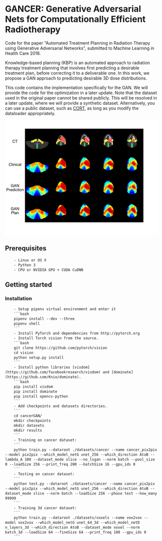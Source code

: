 # GANCER: Generative Adversarial Nets for Computationally Efficient Radiotherapy

Code for the paper "Automated Treatment Planning in Radiation Therapy using Generative Adversarial Networks", submitted to Machine Learning in Health Care 2018.

Knowledge-based planning (KBP) is an automated approach to radiation therapy treatment planning that involves first predicting a desirable treatment plan, before correcting it to a deliverable one. In this work, we propose a GAN approach to predicting desirable 3D dose distributions.

This code contains the implementation specifically for the GAN. We will provide the code for the optimization in a later update. Note that the dataset used in the original paper cannot be shared publicly. This will be resolved in a later update, where we will provide a synthetic dataset. Alternatively, you can use a public dataset, such as [CORT](http://gigadb.org/dataset/100110), as long as you modify the dataloader appropriately.

![GANCER manifold](imgs/manifold.png)

## Prerequisites
        - Linux or OS X
        - Python 3
        - CPU or NVIDIA GPU + CUDA CuDNN

## Getting started
### Installation
        - Setup pipenv virtual environment and enter it
        ```bash
        pipenv install --dev --three
        pipenv shell
        ```
        - Install PyTorch and dependencies from http://pytorch.org
        - Install Torch vision from the source.
        ```bash
        git clone https://github.com/pytorch/vision
        cd vision
        python setup.py install
        ```
        - Install python libraries [visdom](https://github.com/facebookresearch/visdom) and [dominate](https://github.com/Knio/dominate).
        ```bash
        pip install visdom
        pip install dominate
        pip install opencv-python
        ```
        - Add checkpoints and datasets directories.
        ```
        cd cancerGAN/
        mkdir checkpoints
        mkdir datasets
        mkdir results
        ```
        - Training on cancer dataset:
        ```
        python train.py --dataroot ./datasets/cancer --name cancer_pix2pix --model pix2pix --which_model_netG unet_256 --which_direction AtoB --lambda_A 100 --dataset_mode slice --no_lsgan --norm batch --pool_size 0 --loadSize 256 --print_freq 200 --batchSize 16 --gpu_ids 0
        ```
        - Testing on cancer dataset:
        ```
        python test.py --dataroot ./datasets/cancer --name cancer_pix2pix --model pix2pix --which_model_netG unet_256 --which_direction AtoB --dataset_mode slice --norm batch --loadSize 256 --phase test --how_many 99999
        ```
        - Training 3d cancer dataset:
        ```
        python train.py --dataroot ./datasets/voxels --name vox2vox --model vox2vox --which_model_netG unet_64_3d --which_model_netD n_layers_3d --which_direction AtoB --dataset_mode voxel --norm batch_3d --loadSize 64 --fineSize 64 --print_freq 100 --gpu_ids 0
        ```
